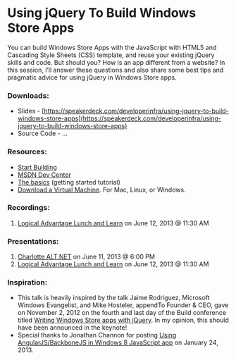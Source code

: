 # Using jQuery To Build Windows Store Apps

You can build Windows Store Apps with the JavaScript with HTML5 and Cascading Style Sheets (CSS) template, and reuse your existing jQuery skills and code. But should you? How is an app different from a website? In this session, I’ll answer these questions and also share some best tips and pragmatic advice for using jQuery in Windows Store apps.

### Downloads:
* Slides - [https://speakerdeck.com/developerinfra/using-jquery-to-build-windows-store-apps](https://speakerdeck.com/developerinfra/using-jquery-to-build-windows-store-apps)
* Source Code - ...

### Resources:
* [Start Building](http://build.windowsstore.com/)
* [MSDN Dev Center](http://msdn.microsoft.com/en-us/windows/apps)
* [The basics](http://msdn.microsoft.com/en-US/windows/apps/jj679957) (getting started tutorial)
* [Download a Virtual Machine](http://www.modern.ie/en-us/virtualization-tools#downloads). For Mac, Linux, or Windows.

### Recordings:
1. [Logical Advantage Lunch and Learn](http://youtu.be/8kdM7N3OPSA) on June 12, 2013 @ 11:30 AM

### Presentations:
1. [Charlotte ALT.NET](http://www.meetup.com/CharlotteAltNet/events/119121052/) on June 11, 2013 @ 6:00 PM
2. [Logical Advantage Lunch and Learn](http://www.logicaladvantage.com/) on June 12, 2013 @ 11:30 AM

### Inspiration:
* This talk is heavily inspired by the talk Jaime Rodriguez, Microsoft Windows Evangelist, and Mike Hosteler, appendTo Founder & CEO, gave on November 2, 2012 on the fourth and last day of the Build conference titled [Writing Windows Store apps with jQuery](http://channel9.msdn.com/Events/Build/2012/3-130). In my opinion, this should have been announced in the keynote!
* Special thanks to Jonathan Channon for posting [Using AngularJS/BackboneJS in Windows 8 JavaScript app](http://blog.jonathanchannon.com/2013/01/24/using-angularjsbackbonejs-in-windows-8-javascript-app/) on January 24, 2013.
